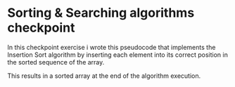 # Sorting & Searching algorithms checkpoint

In this checkpoint exercise i wrote this pseudocode that implements the Insertion Sort algorithm by inserting each element into its correct position in the sorted sequence of the array.

This results in a sorted array at the end of the algorithm execution. 
